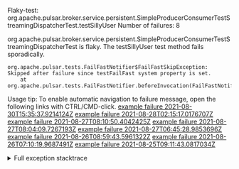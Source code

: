        
Flaky-test: org.apache.pulsar.broker.service.persistent.SimpleProducerConsumerTestStreamingDispatcherTest.testSillyUser
Number of failures: 8

org.apache.pulsar.broker.service.persistent.SimpleProducerConsumerTestStreamingDispatcherTest is flaky. The testSillyUser test method fails sporadically.

```
org.apache.pulsar.tests.FailFastNotifier$FailFastSkipException: Skipped after failure since testFailFast system property is set.
	at org.apache.pulsar.tests.FailFastNotifier.beforeInvocation(FailFastNotifier.java:88)

```

Usage tip: To enable automatic navigation to failure message, open the following links with CTRL/CMD-click.
[example failure 2021-08-30T15:35:37.9214124Z](https://github.com/apache/pulsar/runs/3463119398?check_suite_focus=true#step:9:2647)
[example failure 2021-08-28T02:15:17.0176707Z](https://github.com/apache/pulsar/runs/3448473880?check_suite_focus=true#step:9:1644)
[example failure 2021-08-27T08:10:50.4042425Z](https://github.com/apache/pulsar/runs/3440980370?check_suite_focus=true#step:9:1715)
[example failure 2021-08-27T08:04:09.7267193Z](https://github.com/apache/pulsar/runs/3440855241?check_suite_focus=true#step:9:1640)
[example failure 2021-08-27T06:45:28.9853696Z](https://github.com/apache/pulsar/runs/3440411158?check_suite_focus=true#step:9:1641)
[example failure 2021-08-26T08:59:43.5961322Z](https://github.com/apache/pulsar/runs/3430539961?check_suite_focus=true#step:9:2350)
[example failure 2021-08-26T07:10:19.9687491Z](https://github.com/apache/pulsar/runs/3429892136?check_suite_focus=true#step:9:1702)
[example failure 2021-08-25T09:11:43.0817034Z](https://github.com/apache/pulsar/runs/3420085427?check_suite_focus=true#step:10:1642)


<details>
<summary>Full exception stacktrace</summary>
<code><pre>
org.apache.pulsar.tests.FailFastNotifier$FailFastSkipException: Skipped after failure since testFailFast system property is set.
	at org.apache.pulsar.tests.FailFastNotifier.beforeInvocation(FailFastNotifier.java:88)

</pre></code>
</details>

